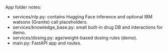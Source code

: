 App folder notes:

- services/nlp.py: contains Hugging Face inference and optional IBM watsonx (Granite) call placeholders.
- services/knowledge_base.py: small built-in drug DB and interactions for demo.
- services/dosing.py: age/weight-based dosing rules (demo).
- main.py: FastAPI app and routes.
